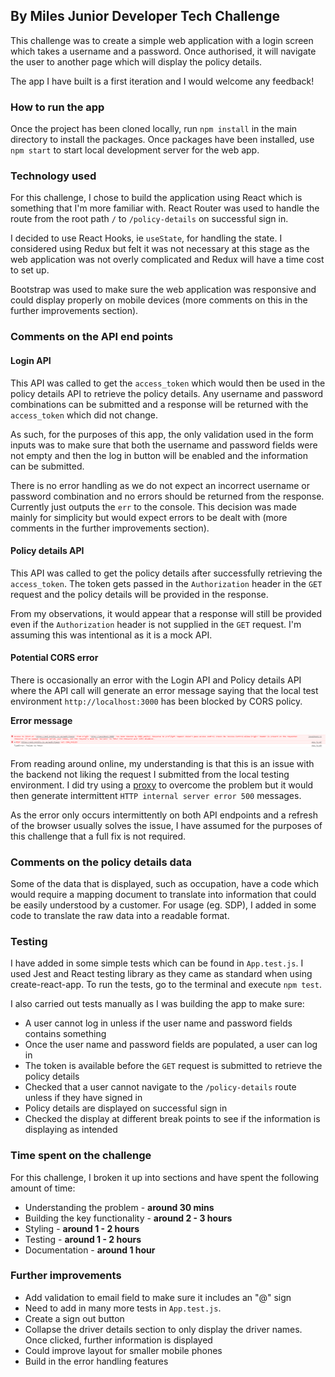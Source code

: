 ## By Miles Junior Developer Tech Challenge

This challenge was to create a simple web application with a login screen which takes a username and a password. Once authorised, it will navigate the user to another page which will display the policy details.

The app I have built is a first iteration and I would welcome any feedback!

### How to run the app 

Once the project has been cloned locally, run `npm install` in the main directory to install the packages. Once packages have been installed, use `npm start` to start local development server for the web app.

### Technology used

For this challenge, I chose to build the application using React which is something that I'm more familiar with. React Router was used to handle the route from the root path `/` to `/policy-details` on successful sign in.

I decided to use React Hooks, ie `useState`, for handling the state. I considered using Redux but felt it was not necessary at this stage as the web application was not overly complicated and Redux will have a time cost to set up.

Bootstrap was used to make sure the web application was responsive and could display properly on mobile devices (more comments on this in the further improvements section).

### Comments on the API end points

#### Login API

This API was called to get the `access_token` which would then be used in the policy details API to retrieve the policy details. Any username and password combinations can be submitted and a response will be returned with the `access_token` which did not change. 

As such, for the purposes of this app, the only validation used in the form inputs was to make sure that both the username and password fields were not empty and then the log in button will be enabled and the information can be submitted.

There is no error handling as we do not expect an incorrect username or password combination and no errors should be returned from the response. Currently just outputs the `err` to the console. This decision was made mainly for simplicity but would expect errors to be dealt with (more comments in the further improvements section).

#### Policy details API

This API was called to get the policy details after successfully retrieving the `access_token`. The token gets passed in the `Authorization` header in the `GET` request and the policy details will be provided in the response.

From my observations, it would appear that a response will still be provided even if the `Authorization` header is not supplied in the `GET` request. I'm assuming this was intentional as it is a mock API.

#### Potential CORS error

There is occasionally an error with the Login API and Policy details API where the API call will generate an error message saying that the local test environment `http://localhost:3000` has been blocked by CORS policy.

**Error message**

<img src='./CORSerror.PNG'>

From reading around online, my understanding is that this is an issue with the backend not liking the request I submitted from the local testing environment. I did try using a [proxy](https://cors-anywhere.herokuapp.com/) to overcome the problem but it would then generate intermittent `HTTP internal server error 500` messages.

As the error only occurs intermittently on both API endpoints and a refresh of the browser usually solves the issue, I have assumed for the purposes of this challenge that a full fix is not required. 

### Comments on the policy details data

Some of the data that is displayed, such as occupation, have a code which would require a mapping document to translate into information that could be easily understood by a customer. For usage (eg. SDP), I added in some code to translate the raw data into a readable format. 

### Testing

I have added in some simple tests which can be found in `App.test.js`. I used Jest and React testing library as they came as standard when using create-react-app. To run the tests, go to the terminal and execute `npm test`.

I also carried out tests manually as I was building the app to make sure:

* A user cannot log in unless if the user name and password fields contains something
* Once the user name and password fields are populated, a user can log in
* The token is available before the `GET` request is submitted to retrieve the policy details
* Checked that a user cannot navigate to the `/policy-details` route unless if they have signed in
* Policy details are displayed on successful sign in
* Checked the display at different break points to see if the information is displaying as intended


### Time spent on the challenge

For this challenge, I broken it up into sections and have spent the following amount of time:

* Understanding the problem - **around 30 mins**
* Building the key functionality - **around 2 - 3 hours**
* Styling  -  **around 1 - 2 hours**
* Testing - **around 1 - 2 hours**
* Documentation - **around 1 hour**

### Further improvements

* Add validation to email field to make sure it includes an "@" sign
* Need to add in many more tests in `App.test.js`.
* Create a sign out button
* Collapse the driver details section to only display the driver names. Once clicked, further information is displayed
* Could improve layout for smaller mobile phones
* Build in the error handling features

